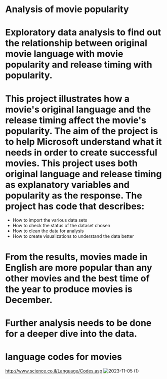 # Analysis of movie popularity
# Exploratory data analysis to find out the relationship between original movie language with movie popularity and release timing with popularity.
# This project illustrates how a movie's original language and the release timing affect the movie's popularity. The aim of the project is to help Microsoft understand what it needs in order to create successful movies. This project uses both original language and release timing as explanatory variables and popularity as the response. The project has code that describes:
* How to import the various data sets
* How to check the status of the dataset chosen
* How to clean the data for analysis
* How to create visualizations to understand the data better
# From the results, movies made in English are more popular than any other movies and the best time of the year to produce movies is December.
# Further analysis needs to be done for a deeper dive into the data.
# language codes for movies
http://www.science.co.il/Language/Codes.asp 
![2023-11-05 (1)](https://github.com/shalomirungu/microsoft_movies_project/assets/149403427/fa2dd46f-f880-4cf8-b4dc-dd4d16af9ad7)
